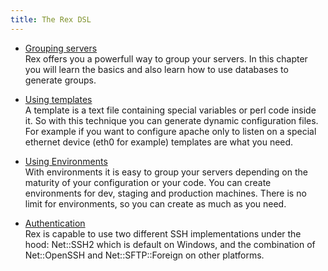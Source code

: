```yaml
---
title: The Rex DSL
---
```



  * [Grouping servers](/docs/rex_book/the_rex_dsl/grouping_servers.html)  
    Rex offers you a powerfull way to group your servers. In this chapter you will learn the basics and also learn how to use databases to generate groups.

  * [Using templates](/docs/rex_book/the_rex_dsl/using_templates.html)  
    A template is a text file containing special variables or perl code inside it. So with this technique you can generate dynamic configuration files. For example if you want to configure apache only to listen on a special ethernet device (eth0 for example) templates are what you need.

  * [Using Environments](/docs/rex_book/the_rex_dsl/using_environments.html)  
    With environments it is easy to group your servers depending on the maturity of your configuration or your code. You can create environments for dev, staging and production machines. There is no limit for environments, so you can create as much as you need.

  * [Authentication](/docs/rex_book/the_rex_dsl/authentication.html)  
    Rex is capable to use two different SSH implementations under the hood: Net::SSH2 which is default on Windows, and the combination of Net::OpenSSH and Net::SFTP::Foreign on other platforms.

